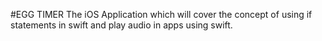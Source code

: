   #EGG TIMER
  The iOS Application which will cover the concept of using if statements in swift and play audio in apps using swift.
